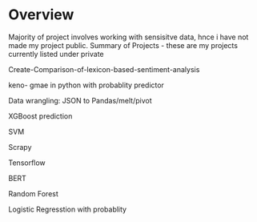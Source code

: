 # Overview

Majority of project involves working with sensisitve data, hnce i have not made my project public. 
Summary of Projects - these are my projects currently listed under private 

Create-Comparison-of-lexicon-based-sentiment-analysis

keno- gmae in python with probablity predictor

Data wrangling: JSON to Pandas/melt/pivot

XGBoost prediction

SVM

Scrapy

Tensorflow

BERT

Random Forest

Logistic Regresstion with probablity
